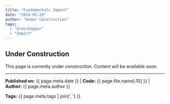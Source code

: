 ```yaml
---
title: "Fundamentals Import"
date: "2024-03-20"
author: "Under Construction"
tags:
  - "Grasshopper"
  - "Import"
---
```


## Under Construction

This page is currently under construction. Content will be available soon.

---
**Published on:** {{ page.meta.date }} | **Code:** {{ page.file.name[:10] }}  | **Author:** {{ page.meta.author }}

**Tags:** {{ page.meta.tags | join(', ') }} 